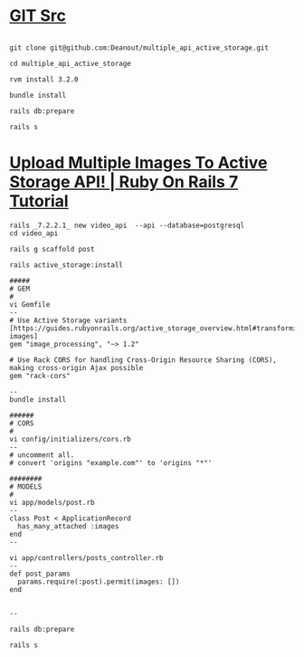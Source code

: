 

# [GIT Src](git@github.com:Deanout/multiple_api_active_storage.gsit)

```

git clone git@github.com:Deanout/multiple_api_active_storage.git

cd multiple_api_active_storage

rvm install 3.2.0

bundle install 

rails db:prepare

rails s

```


# [Upload Multiple Images To Active Storage API! | Ruby On Rails 7 Tutorial](https://www.youtube.com/watch?v=U1IwoFo5pJA)
```
rails _7.2.2.1_ new video_api  --api --database=postgresql
cd video_api

rails g scaffold post

rails active_storage:install

#####
# GEM
#
vi Gemfile
--
# Use Active Storage variants [https://guides.rubyonrails.org/active_storage_overview.html#transforming-images]
gem "image_processing", "~> 1.2"

# Use Rack CORS for handling Cross-Origin Resource Sharing (CORS), making cross-origin Ajax possible
gem "rack-cors"

--
bundle install

######
# CORS
#
vi config/initializers/cors.rb
--
# uncomment all.
# convert 'origins "example.com"' to 'origins "*"'

########
# MODELS
#
vi app/models/post.rb
--
class Post < ApplicationRecord
  has_many_attached :images
end
--

vi app/controllers/posts_controller.rb
--
def post_params
  params.require(:post).permit(images: [])
end


--

rails db:prepare

rails s


```

# 

